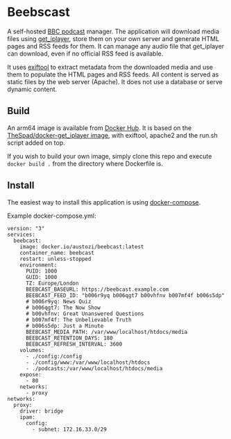 # Beebscast

A self-hosted [BBC podcast](https://www.bbc.co.uk/sounds/podcasts) manager. The application will download media files using [get_iplayer](https://get-iplayer.github.io/get_iplayer/), store them on your own server and generate HTML pages and RSS feeds for them. It can manage any audio file that get_iplayer can download, even if no official RSS feed is available.

It uses [exiftool](https://www.exiftool.org/) to extract metadata from the downloaded media and use them to populate the HTML pages and RSS feeds. All content is served as static files by the web server (Apache). It does not use a database or serve dynamic content.

## Build

An arm64 image is available from [Docker Hub](https://hub.docker.com/r/austozi/beebcast). It is based on the [TheSpad/docker-get_iplayer image](https://github.com/TheSpad/docker-get_iplayer), with exiftool, apache2 and the run.sh script added on top.

If you wish to build your own image, simply clone this repo and execute `docker build .` from the directory where Dockerfile is.

## Install

The easiest way to install this application is using [docker-compose](https://docs.docker.com/compose/).

Example docker-compose.yml:

```
version: "3"
services:
  beebcast:
    image: docker.io/austozi/beebcast:latest
    container_name: beebcast
    restart: unless-stopped
    environment:
      PUID: 1000
      GUID: 1000
      TZ: Europe/London
      BEEBCAST_BASEURL: https://beebcast.example.com
      BEEBCAST_FEED_ID: "b006r9yq b006qgt7 b00vhfnv b007mf4f b006s5dp"
      # b006r9yq: News Quiz
      # b006qgt7: The Now Show
      # b00vhfnv: Great Unanswered Questions
      # b007mf4f: The Unbelievable Truth
      # b006s5dp: Just a Minute
      BEEBCAST_MEDIA_PATH: /var/www/localhost/htdocs/media
      BEEBCAST_RETENTION_DAYS: 180
      BEEBCAST_REFRESH_INTERVAL: 3600
    volumes:
      - ./config:/config
      - ./config/www:/var/www/localhost/htdocs
      - ./podcasts:/var/www/localhost/htdocs/media
    expose:
      - 80
    networks:
      - proxy
networks:
  proxy:
    driver: bridge
    ipam:
      config:
        - subnet: 172.16.33.0/29
```
